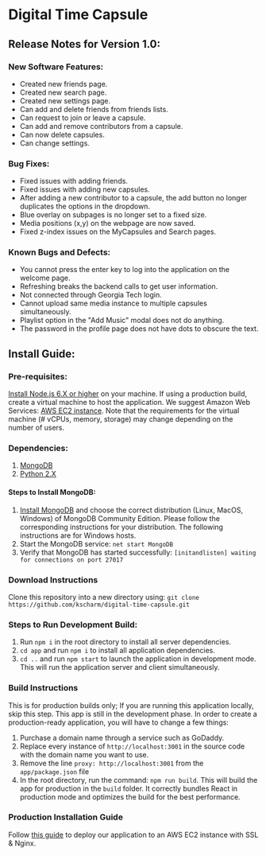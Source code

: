 # Digital Time Capsule

## Release Notes for Version 1.0:
### New Software Features:
* Created new friends page.
* Created new search page.
* Created new settings page.
* Can add and delete friends from friends lists.
* Can request to join or leave a capsule.
* Can add and remove contributors from a capsule.
* Can now delete capsules.
* Can change settings.
### Bug Fixes:
* Fixed issues with adding friends.
* Fixed issues with adding new capsules.
* After adding a new contributor to a capsule, the add button no longer duplicates the options in the dropdown.
* Blue overlay on subpages is no longer set to a fixed size.
* Media positions (x,y) on the webpage are now saved.
* Fixed z-index issues on the MyCapsules and Search pages.
### Known Bugs and Defects:
* You cannot press the enter key to log into the application on the welcome page.
* Refreshing breaks the backend calls to get user information.
* Not connected through Georgia Tech login.
* Cannot upload same media instance to multiple capsules simultaneously.
* Playlist option in the "Add Music" modal does not do anything.
* The password in the profile page does not have dots to obscure the text.

## Install Guide:

### Pre-requisites:
[Install Node.js 6.X or higher](https://nodejs.org/en/download/) on your machine.
If using a production build, create a virtual machine to host the application. We suggest Amazon Web Services: [AWS EC2 instance](https://aws.amazon.com/ec2/instance-types/). Note that the requirements for the virtual machine (# vCPUs, memory, storage) may change depending on the number of users.

### Dependencies:
1. [MongoDB](https://www.mongodb.com/)
2. [Python 2.X](https://www.python.org/downloads/)

#### Steps to Install MongoDB:
1. [Install MongoDB](https://docs.mongodb.com/manual/administration/install-community) and choose the correct distribution (Linux, MacOS, Windows) of MongoDB Community Edition. Please follow the corresponding instructions for your distribution. The following instructions are for Windows hosts. 
2. Start the MongoDB service: ```net start MongoDB```
3. Verify that MongoDB has started successfully: ```[initandlisten] waiting for connections on port 27017```

### Download Instructions

Clone this repository into a new directory using: ```git clone https://github.com/kscharm/digital-time-capsule.git```

### Steps to Run Development Build:
1. Run ```npm i``` in the root directory to install all server dependencies.
2. ```cd app``` and run ```npm i``` to install all application dependencies.
3. ```cd ..``` and run ```npm start``` to launch the application in development mode. This will run the application server and client simultaneously.

### Build Instructions
This is for production builds only; If you are running this application locally, skip this step.
This app is still in the development phase. In order to create a production-ready application, you will have to change a few things:
1. Purchase a domain name through a service such as GoDaddy.
2. Replace every instance of ```http://localhost:3001``` in the source code with the domain name you want to use.
3. Remove the line ```proxy: http://localhost:3001``` from the ```app/package.json``` file
4. In the root directory, run the command: ```npm run build```. This will build the app for production in the ```build``` folder. It correctly bundles React in production mode and optimizes the build for the best performance.

### Production Installation Guide
Follow [this guide](https://www.youtube.com/watch?v=GKIIL743Gjo&t=3s) to deploy our application to an AWS EC2 instance with SSL & Nginx.

